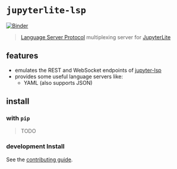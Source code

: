 # `jupyterlite-lsp`

[![Binder][binder-badge]][binder]

> [Language Server Protocol][lsp] multiplexing server for [JupyterLite]

## features

- emulates the REST and WebSocket endpoints of [jupyter-lsp]
- provides some useful language servers like:
  - YAML (also supports JSON)

## install

### with `pip`

> TODO

### development Install

See the [contributing guide](./CONTRIBUTING.md).

[binder-badge]: https://mybinder.org/badge_logo.svg
[binder]: https://mybinder.org/v2/gh/jupyterlite/lsp/HEAD
[jupyter-lsp]:
  https://github.com/jupyter-lsp/jupyterlab-lsp/tree/master/python_packages/jupyter_lsp
[jupyterlab]: https://github.com/jupyterlab/jupyterlab
[jupyterlite]: https://jupyterlite.rtfd.io
[lsp]: https://microsoft.github.io/language-server-protocol
